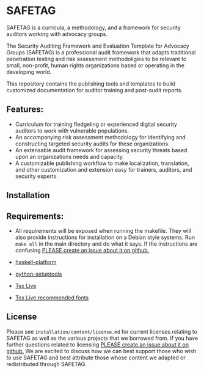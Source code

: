 # SAFETAG

SAFETAG is a curricula, a methodology, and a framework for security auditors working with advocacy groups. 

The Security Auditing Framework and Evaluation Template for Advocacy Groups (SAFETAG) is a professional audit framework that adapts traditional penetration testing and risk assessment methodoligies to be relevant to small, non-profit, human rights organizations based or operating in the developing world. 

This repository contains the publishing tools and templates to build customized documentation for auditor training and post-audit reports.

## Features:

  * Curriculum for training fledgeling or experienced digital security auditors to work with vulnerable populations.
  * An accompanying risk assessment methodology for identifying and constructing targeted security audits for these organizations.
  * An extensable audit framework for assessing security threats based upon an organizations needs and capacity.
  * A customizable publishing workflow to make localization, translation, and other customization and extension easy for trainers, auditors, and security experts.

## Installation



## Requirements:

  * All requirements will be exposed when running the makefile. They will also provide instructions for installation on a Debian style systems. Run ```make all``` in the main directory and do what it says. If the instructions are confusing [PLEASE create an issue about it on github.](https://github.com/OpenInternet/SAFETAG/issues)

  * [haskell-platform](https://www.haskell.org/platform/)
  * [python-setuptools](https://pypi.python.org/pypi/setuptools)
  * [Tex Live](https://www.tug.org/texlive/)
  * [Tex Live recommended fonts](https://www.tug.org/fonts/fontinstall.html)

## License

Please see ```installation/content/license.md``` for current licenses relating to SAFETAG as well as the various projects that we borrowed from. If you have further questions related to licensing [PLEASE create an issue about it on github.](https://github.com/OpenInternet/SAFETAG/issues) We are excited to discuss how we can best support those who wish to use SAFETAG and best attribute those whose content we adapted or redistributed through SAFETAG.
